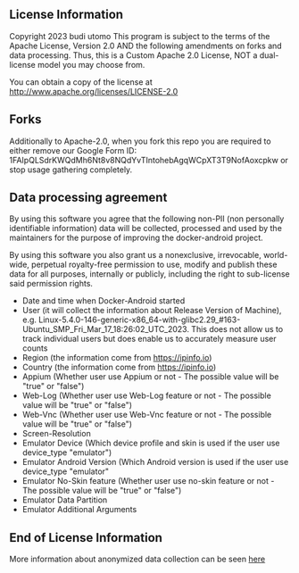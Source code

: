 ## License Information
Copyright 2023 budi utomo
This program is subject to the terms of the Apache License, Version 2.0 AND the following amendments on forks and data processing. Thus, this is a Custom Apache 2.0 License, NOT a dual-license model you may choose from.


You can obtain a copy of the license at http://www.apache.org/licenses/LICENSE-2.0


## Forks
Additionally to Apache-2.0, when you fork this repo you are required to either remove our Google Form ID: 1FAIpQLSdrKWQdMh6Nt8v8NQdYvTIntohebAgqWCpXT3T9NofAoxcpkw or stop usage gathering completely.

## Data processing agreement
By using this software you agree that the following non-PII (non personally identifiable information) data will be collected, processed and used by the maintainers for the purpose of improving the docker-android project.


By using this software you also grant us a nonexclusive, irrevocable, world-wide, perpetual royalty-free permission to use, modify and publish these data for all purposes, internally or publicly, including the right to sub-license said permission rights.


* Date and time when Docker-Android started
* User (it will collect the information about Release Version of Machine), e.g. Linux-5.4.0-146-generic-x86_64-with-glibc2.29_#163-Ubuntu_SMP_Fri_Mar_17_18:26:02_UTC_2023. This does not allow us to track individual users but does enable us to accurately measure user counts
* Region (the information come from https://ipinfo.io)
* Country (the information come from https://ipinfo.io)
* Appium (Whether user use Appium or not - The possible value will be "true" or "false")
* Web-Log (Whether user use Web-Log feature or not - The possible value will be "true" or "false")
* Web-Vnc (Whether user use Web-Vnc feature or not - The possible value will be "true" or "false")
* Screen-Resolution
* Emulator Device (Which device profile and skin is used if the user use device_type "emulator")
* Emulator Android Version (Which Android version is used if the user use device_type "emulator"
* Emulator No-Skin feature (Whether user use no-skin feature or not - The possible value will be "true" or "false")
* Emulator Data Partition
* Emulator Additional Arguments

## End of License Information

More information about anonymized data collection can be seen [here](./documentations/USER_BEHAVIOR_ANALYTICS.md)

